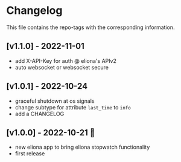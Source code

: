 # Changelog

This file contains the repo-tags with the corresponding information.

## [v1.1.0] - 2022-11-01
 - add X-API-Key for auth @ eliona's APIv2
 - auto websocket or websocket secure

## [v1.0.1] - 2022-10-24

- graceful shutdown at os signals
- change subtype for attribute `last_time` to `info`
- add a CHANGELOG

## [v1.0.0] - 2022-10-21 :partying_face:

- new eliona app to bring eliona stopwatch functionality
- first release
